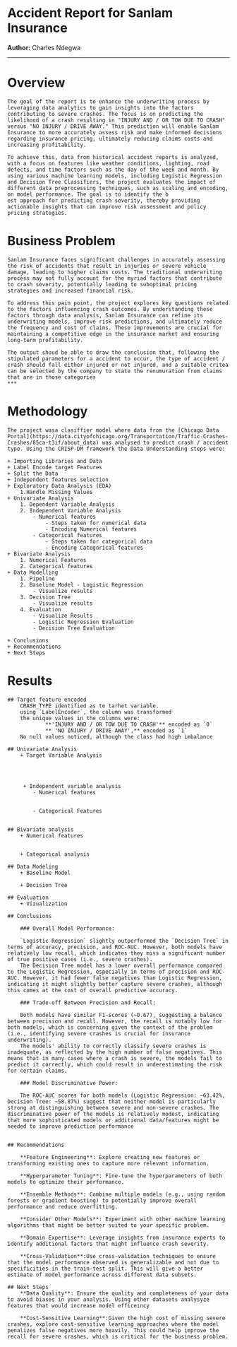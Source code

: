 # Accident Report for Sanlam Insurance

**Author:** Charles Ndegwa
***

# Overview

    The goal of the report is to enhance the underwriting process by leveraging data analytics to gain insights into the factors contributing to severe crashes. The focus is on predicting the likelihood of a crash resulting in "INJURY AND / OR TOW DUE TO CRASH" versus "NO INJURY / DRIVE AWAY." This prediction will enable Sanlam Insurance to more accurately assess risk and make informed decisions regarding insurance pricing, ultimately reducing claims costs and increasing profitability.

    To achieve this, data from historical accident reports is analyzed, with a focus on features like weather conditions, lighting, road defects, and time factors such as the day of the week and month. By using various machine learning models, including Logistic Regression and Decision Tree Classifiers, the project evaluates the impact of different data preprocessing techniques, such as scaling and encoding, on model performance. The goal is to identify the b
    est approach for predicting crash severity, thereby providing actionable insights that can improve risk assessment and policy pricing strategies.
    
# Business Problem

    Sanlam Insurance faces significant challenges in accurately assessing the risk of accidents that result in injuries or severe vehicle damage, leading to higher claims costs. The traditional underwriting process may not fully account for the myriad factors that contribute to crash severity, potentially leading to suboptimal pricing strategies and increased financial risk.

    To address this pain point, the project explores key questions related to the factors influencing crash outcomes. By understanding these factors through data analysis, Sanlam Insurance can refine its underwriting models, improve risk predictions, and ultimately reduce the frequency and cost of claims. These improvements are crucial for maintaining a competitive edge in the insurance market and ensuring long-term profitability.

    The output shoud be able to draw the conclusion that, following the stipulated parameters for a accident to occur, the type of accident / crash should fall either injured or not injured, and a suitable critea can be selected by the company to state the renumuration from claims that are in those categories
    ***

# Methodology

    The project wasa clasiffier model where data from the [Chicago Data Portal](https://data.cityofchicago.org/Transportation/Traffic-Crashes-Crashes/85ca-t3if/about_data) was analysed to predict crash / accident type. Using the CRISP-DM framework the Data Understanding steps were:

    + Importing Libraries and Data
    + Label Encode target Features
    + Split the Data
    + Independent features selection
    + Exploratory Data Analysis (EDA)
        1.Handle Missing Values 
    + Univariate Analysis
        1. Dependent Variable Analysis
        2. Independent Variable Analysis
            - Numerical features
                - Steps taken for numerical data
                - Encoding Numerical features
            - Categorical features
                - Steps taken for categorical data
                - Encoding Categorical features    
    + Bivariate Analysis
        1. Numerical Features
        2. Categorical features
    + Data Modelling
        1. Pipeline
        2. Baseline Model - Logistic Regression
            - Visualize results
        3. Decision Tree
            - Visualize results
        4. Evaluation 
            - Visualize Results 
            - Logistic Regression Evaluation
            - Decision Tree Evaluation

    + Conclusions
    + Recommendations
    + Next Steps

# Results
    ## Target feature encoded
        CRASH_TYPE identified as te tarhet variable. 
        using `LabelEncoder`, the column was transformed 
        the unique values in the columns were: 
                **'INJURY AND / OR TOW DUE TO CRASH'** encoded as `0`
                ** 'NO INJURY / DRIVE AWAY',** encoded as `1`
        No null values noticed, although the class had high imbalance

    ## Univariate Analysis
        + Target Variable Analysis

        


         + Independent variable analysis
            - Numerical features


            - Categorical Features


    ## Bivariate analysis
        + Numerical features


        + Categorical analysis

    ## Data Modeling 
        + Baseline Model

        + Decision Tree
    
    ## Evaluation
        + Vizualization
    
    ## Conclusions

        ### Overall Model Performance:

        `Logistic Regression` slightly outperformed the `Decision Tree` in terms of accuracy, precision, and ROC-AUC. However, both models have relatively low recall, which indicates they miss a significant number of true positive cases (i.e., severe crashes).
        The Decision Tree model has a lower overall performance compared to the Logistic Regression, especially in terms of precision and ROC-AUC. However, it had fewer false negatives than Logistic Regression, indicating it might slightly better capture severe crashes, although this comes at the cost of overall predictive accuracy.

        ### Trade-off Between Precision and Recall:

        Both models have similar F1-scores (~0.67), suggesting a balance between precision and recall. However, the recall is notably low for both models, which is concerning given the context of the problem (i.e., identifying severe crashes is crucial for insurance underwriting).
        The models' ability to correctly classify severe crashes is inadequate, as reflected by the high number of false negatives. This means that in many cases where a crash is severe, the models fail to predict it correctly, which could result in underestimating the risk for certain claims.

        ### Model Discriminative Power:

        The ROC-AUC scores for both models (Logistic Regression: ~63.42%, Decision Tree: ~58.87%) suggest that neither model is particularly strong at distinguishing between severe and non-severe crashes. The discriminative power of the models is relatively modest, indicating that more sophisticated models or additional data/features might be needed to improve prediction performance


    ## Recommendations

        **Feature Engineering**: Explore creating new features or transforming existing ones to capture more relevant information.

        **Hyperparameter Tuning**: Fine-tune the hyperparameters of both models to optimize their performance.

        **Ensemble Methods**: Combine multiple models (e.g., using random forests or gradient boosting) to potentially improve overall performance and reduce overfitting.

        **Consider Other Models**: Experiment with other machine learning algorithms that might be better suited to your specific problem.

        **Domain Expertise**: Leverage insights from insurance experts to identify additional factors that might influence crash severity.

        **Cross-Validation**:Use cross-validation techniques to ensure that the model performance observed is generalizable and not due to specificities in the train-test split. This will give a better estimate of model performance across different data subsets.

    ## Next Steps
        **Data Quality**: Ensure the quality and completeness of your data to avoid biases in your analysis. Using other datasets analysyze features that would increase model efficeincy

        **Cost-Sensitive Learning**:Given the high cost of missing severe crashes, explore cost-sensitive learning approaches where the model penalizes false negatives more heavily. This could help improve the recall for severe crashes, which is critical for the business problem.





